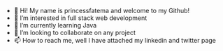 - 👋 Hi! My name is princessfatema and welcome to my Github!
- 👀 I’m interested in full stack web development
- 🌱 I’m currently learning Java
- 💞️ I’m looking to collaborate on  any project
- 📫 How to reach me, well I have attached my linkedin and twitter page

<!---
princessfatema/princessfatema is a ✨ special ✨ repository because its `README.md` (this file) appears on your GitHub profile.
You can click the Preview link to take a look at your changes.
--->
